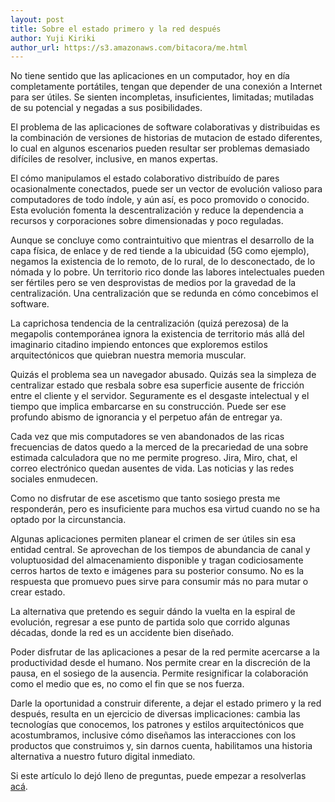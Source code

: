 ```yaml
---
layout: post
title: Sobre el estado primero y la red después
author: Yuji Kiriki
author_url: https://s3.amazonaws.com/bitacora/me.html
---
```


No tiene sentido que las aplicaciones en un computador, hoy en día completamente portátiles, tengan que depender de una conexión a Internet para ser útiles. Se sienten incompletas, insuficientes, limitadas; mutiladas de su potencial y negadas a sus posibilidades.

El problema de las aplicaciones de software colaborativas y distribuidas es la combinación de versiones de historias de mutacion de estado diferentes, lo cual en algunos escenarios pueden resultar ser problemas demasiado difíciles de resolver, inclusive, en manos expertas.

El cómo manipulamos el estado colaborativo distribuído de pares ocasionalmente conectados, puede ser un vector de evolución valioso para computadores de todo índole, y aún así, es poco promovido o conocido. Esta evolución fomenta la descentralización y reduce la dependencia a recursos y corporaciones sobre dimensionadas y poco reguladas.
 
Aunque se concluye como contraintuitivo que mientras el desarrollo de la capa física, de enlace y de red tiende a la ubicuidad (5G como ejemplo), negamos la existencia de lo remoto, de lo rural, de lo desconectado, de lo nómada y lo pobre. Un territorio rico donde las labores intelectuales pueden ser fértiles pero se ven desprovistas de medios por la gravedad de la centralización. Una centralización que se redunda en cómo concebimos el software.

La caprichosa tendencia de la centralización (quizá perezosa) de la megapolis contemporánea ignora la existencia de territorio más allá del imaginario citadino impiendo entonces que exploremos estilos arquitectónicos que quiebran nuestra memoria muscular.

Quizás el problema sea un navegador abusado. Quizás sea la simpleza de centralizar estado que resbala sobre esa superficie ausente de fricción entre el cliente y el servidor. Seguramente es el desgaste intelectual y el tiempo que implica embarcarse en su construcción. Puede ser ese profundo abismo de ignorancia y el perpetuo afán de entregar ya.

Cada vez que mis computadores se ven abandonados de las ricas frecuencias de datos quedo a la merced de la precariedad de una sobre estimada calculadora que no me permite progreso. Jira, Miro, chat, el correo electrónico quedan ausentes de vida. Las noticias y las redes sociales enmudecen. 

Como no disfrutar de ese ascetismo que tanto sosiego presta me responderán, pero es insuficiente para muchos esa virtud cuando no se ha optado por la circunstancia.

Algunas aplicaciones permiten planear el crimen de ser útiles sin esa entidad central. Se aprovechan de los tiempos de abundancia de canal y voluptuosidad del almacenamiento disponible y tragan codiciosamente cerros hartos de texto e imágenes para su posterior consumo. No es la respuesta que promuevo pues sirve para consumir más no para mutar o crear estado.

La alternativa que pretendo es seguir dándo la vuelta en la espiral de evolución, regresar a ese punto de partida solo que corrido algunas décadas, donde la red es un accidente bien diseñado.

Poder disfrutar de las aplicaciones a pesar de la red permite acercarse a la productividad desde el humano. Nos permite crear en la discreción de la pausa, en el sosiego de la ausencia. Permite resignificar la colaboración como el medio que es, no como el fin que se nos fuerza. 

Darle la oportunidad a construir diferente, a dejar el estado primero y la red después, resulta en un ejercicio de diversas implicaciones: cambia las tecnologías que conocemos, los patrones y estilos arquitectónicos que acostumbramos, inclusive cómo diseñamos las interacciones con los productos que construimos y, sin darnos cuenta, habilitamos una historia alternativa a nuestro futuro digital inmediato.  

Si este artículo lo dejó lleno de preguntas, puede empezar a resolverlas [acá](https://www.inkandswitch.com/local-first/).
